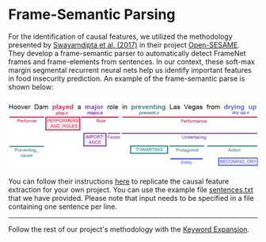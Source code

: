# Frame-Semantic Parsing

For the identification of causal features, we utilized the methodology presented by [Swayamdipta et al. (2017)](https://arxiv.org/abs/1706.09528) in their project [Open-SESAME](https://github.com/swabhs/open-sesame). They develop a frame-semantic parser to automatically detect FrameNet frames and frame-elements from sentences. In our context, these soft-max margin segmental recurrent neural nets help us identify important features in food insecurity prediction. An example of the frame-semantic parse is shown below: 

<p align="center">
<img src="https://raw.githubusercontent.com/spfraib/food_crisis_predictions_nlp/main/1.%20Fig1_causal_feature_extraction/fig/fsp-example.png"/>
<p/>

You can follow their instructions [here](https://github.com/swabhs/open-sesame) to replicate the causal feature extraction for your own project. You can use the example file [sentences.txt](https://github.com/philippzi98/food_insecurity_predictions_nlp/blob/main/Step%202%20-%20Frame-Semantic%20Parsing/sentences.txt) that we have provided. Please note that input needs to be specified in a file containing one sentence per line.

---

Follow the rest of our project's methodology with the [Keyword Expansion](https://github.com/philippzi98/food_insecurity_predictions_nlp/tree/main/Step%203%20-%20Keyword%20Expansion).
